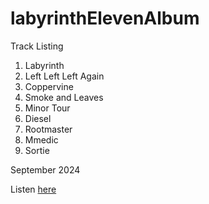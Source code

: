 # labyrinthElevenAlbum

Track Listing
1. Labyrinth
2. Left Left Left Again
3. Coppervine
4. Smoke and Leaves
5. Minor Tour
6. Diesel
7. Rootmaster
8. Mmedic
9. Sortie

September 2024

Listen [here](https://drmarkreuter.github.io/labyrinthElevenAlbum/)
